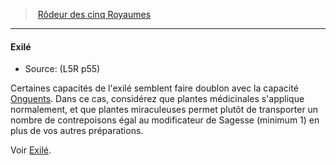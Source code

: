 ﻿---
!GenericItem
Id: l5r_ranger_hd.md#exilé
ParentLink: l5r_ranger_hd.md#rôdeur-des-cinq-royaumes
Name: Exilé
ParentName: Rôdeur des cinq Royaumes
NameLevel: 4
Source: (L5R p55)
Attributes: {}
---
> [Rôdeur des cinq Royaumes](hd_l5r_ranger.md)

---

#### Exilé

- Source: (L5R p55)

Certaines capacités de l'exilé semblent faire doublon avec la capacité [Onguents](hd_l5r_ranger_onguents.md). Dans ce cas, considérez que plantes médicinales s'applique normalement, et que plantes miraculeuses permet plutôt de transporter un nombre de contrepoisons égal au modificateur de Sagesse (minimum 1) en plus de vos autres préparations.

Voir [Exilé](hd_ranger_exile.md).

